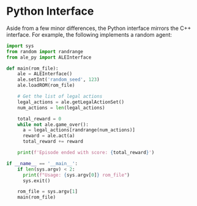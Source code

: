 # Python Interface

Aside from a few minor differences, the Python interface mirrors the C++ interface. For example, the following implements a random agent:

```python
import sys
from random import randrange
from ale_py import ALEInterface

def main(rom_file):
    ale = ALEInterface()
    ale.setInt('random_seed', 123)
    ale.loadROM(rom_file)

    # Get the list of legal actions
    legal_actions = ale.getLegalActionSet()
    num_actions = len(legal_actions)

    total_reward = 0
    while not ale.game_over():
      a = legal_actions[randrange(num_actions)]
      reward = ale.act(a)
      total_reward += reward

    print(f'Episode ended with score: {total_reward}')

if __name__ == '__main__':
    if len(sys.argv) < 2:
      print(f"Usage: {sys.argv[0]} rom_file")
      sys.exit()

    rom_file = sys.argv[1]
    main(rom_file)
```
